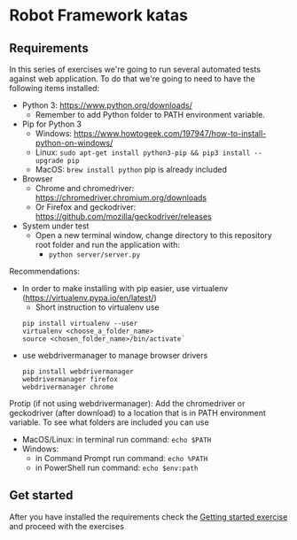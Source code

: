 # Robot Framework katas

## Requirements

In this series of exercises we're going to run several automated tests against web application. To do that we're going to need to have the following items installed:

- Python 3: https://www.python.org/downloads/
  - Remember to add Python folder to PATH environment variable.
- Pip for Python 3
  - Windows: https://www.howtogeek.com/197947/how-to-install-python-on-windows/
  - Linux: `sudo apt-get install python3-pip && pip3 install --upgrade pip`
  - MacOS: `brew install python` pip is already included
- Browser
  - Chrome and chromedriver: https://chromedriver.chromium.org/downloads
  - Or Firefox and geckodriver: https://github.com/mozilla/geckodriver/releases
- System under test
    - Open a new terminal window, change directory to this repository root folder and run the application with:
       -  `python server/server.py`

Recommendations:
  - In order to make installing with pip easier, use virtualenv (https://virtualenv.pypa.io/en/latest/)
    - Short instruction to virtualenv use
    ```
    pip install virtualenv --user
    virtualenv <choose_a_folder_name>
    source <chosen_folder_name>/bin/activate`
    ```
  - use webdrivermanager to manage browser drivers
    ```
    pip install webdrivermanager
    webdrivermanager firefox
    webdrivermanager chrome
    ```
    
Protip (if not using webdrivermanager): Add the chromedriver or geckodriver (after download) to a location that is in PATH environment variable. To see what folders are included you can use
  - MacOS/Linux: in terminal run command: `echo $PATH`
  - Windows:
    - in Command Prompt run command: `echo %PATH`
    - in PowerShell run command: `echo $env:path`

## Get started

After you have installed the requirements check the [Getting started exercise](exercises/00-getting-started.md) and proceed with the exercises
